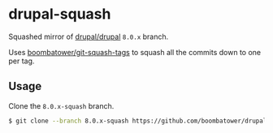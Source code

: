 drupal-squash
=============
Squashed mirror of [drupal/drupal](https://github.com/drupal/drupal) `8.0.x` branch.

Uses [boombatower/git-squash-tags](https://github.com/boombatower/git-squash-tags) to squash all
the commits down to one per tag.

Usage
-----
Clone the `8.0.x-squash` branch.

```sh
$ git clone --branch 8.0.x-squash https://github.com/boombatower/drupal-squash.git
```
